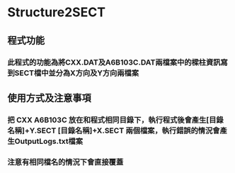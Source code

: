 # Structure2SECT

## 程式功能
### 此程式的功能為將CXX.DAT及A6B103C.DAT兩檔案中的樑柱資訊寫到SECT檔中並分為X方向及Y方向兩檔案

## 使用方式及注意事項
### 把 CXX A6B103C 放在和程式相同目錄下，執行程式後會產生[目錄名稱]+Y.SECT [目錄名稱]+X.SECT 兩個檔案，執行錯誤的情況會產生OutputLogs.txt檔案
### 注意有相同檔名的情況下會直接覆蓋
